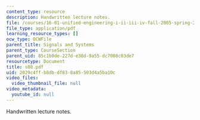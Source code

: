 ```yaml
---
content_type: resource
description: Handwritten lecture notes.
file: /courses/16-01-unified-engineering-i-ii-iii-iv-fall-2005-spring-2006/2029c4ffb8dbdf838a85503d4a5ba10c_s08.pdf
file_type: application/pdf
learning_resource_types: []
ocw_type: OCWFile
parent_title: Signals and Systems
parent_type: CourseSection
parent_uid: 85c1b0de-227d-e38d-9a55-dc7008c03de7
resourcetype: Document
title: s08.pdf
uid: 2029c4ff-b8db-df83-8a85-503d4a5ba10c
video_files:
  video_thumbnail_file: null
video_metadata:
  youtube_id: null
---
```

Handwritten lecture notes.